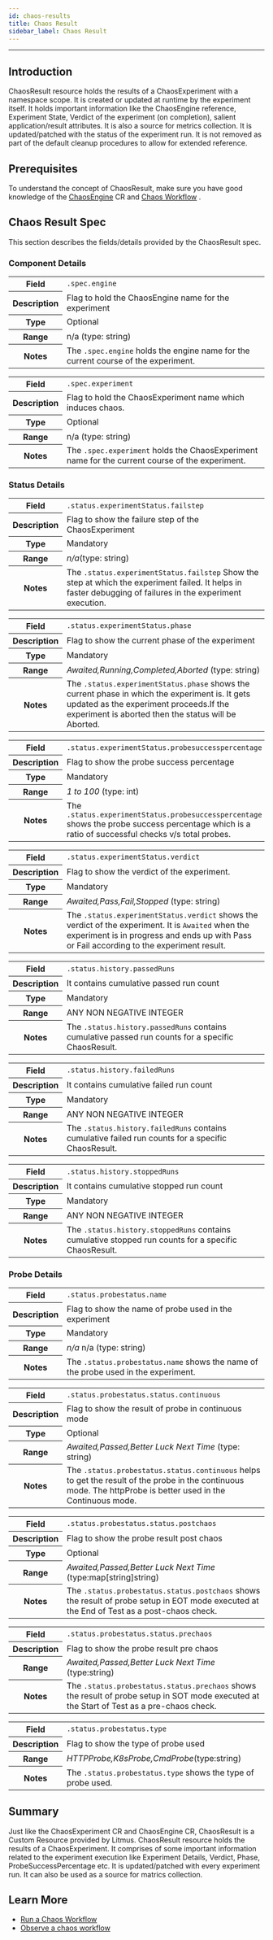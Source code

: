 ```yaml
---
id: chaos-results
title: Chaos Result
sidebar_label: Chaos Result
---
```

------

## Introduction
ChaosResult resource holds the results of a ChaosExperiment with a namespace scope. It is created or updated at runtime by the experiment itself. It holds important information like the ChaosEngine reference, Experiment State, Verdict of the experiment (on completion), salient application/result attributes. It is also a source for metrics collection. It is updated/patched with the status of the experiment run. It is not removed as part of the default cleanup procedures to allow for extended reference.

## Prerequisites
To understand the concept of ChaosResult, make sure you have good knowledge of the [ChaosEngine](chaos-engine) CR and
[Chaos Workflow](chaos-workflow) .

## Chaos Result Spec

This section describes the fields/details provided by the ChaosResult spec.

### Component Details

<table>
<tr>
  <th>Field</th>
  <td><code>.spec.engine</code></td>
</tr>
<tr>
  <th>Description</th>
  <td>Flag to hold the ChaosEngine name for the experiment</td>
</tr>
<tr>
  <th>Type</th>
  <td>Optional</td>
</tr>
<tr>
  <th>Range</th>
  <td>n/a  (type: string)</td>
</tr>
<tr>
  <th>Notes</th>
  <td>The <code>.spec.engine</code> holds the engine name for the current course of the experiment.</td>
</tr>
</table>

<table>
<tr>
  <th>Field</th>
  <td><code>.spec.experiment</code></td>
</tr>
<tr>
  <th>Description</th>
  <td>Flag to hold the ChaosExperiment name which induces chaos.</td>
</tr>
<tr>
  <th>Type</th>
  <td>Optional</td>
</tr>
<tr>
  <th>Range</th>
  <td>n/a (type: string)</td>
</tr>
<tr>
  <th>Notes</th>
  <td>The <code>.spec.experiment</code> holds the ChaosExperiment name for the current course of the experiment.</td>
</tr>
</table>

### Status Details

<table>
<tr>
  <th>Field</th>
  <td><code>.status.experimentStatus.failstep</code></td>
</tr>
<tr>
  <th>Description</th>
  <td>Flag to show the failure step of the ChaosExperiment</td>
</tr>
<tr>
  <th>Type</th>
  <td>Mandatory</td>
</tr>
<tr>
  <th>Range</th>
  <td><i>n/a</i>(type: string)</td>
</tr>
<tr>
  <th>Notes</th>
  <td>The <code>.status.experimentStatus.failstep</code> Show the step at which the experiment failed. It helps in faster debugging of failures in the experiment execution.</td>
</tr>
</table>

<table>
<tr>
  <th>Field</th>
  <td><code>.status.experimentStatus.phase</code></td>
</tr>
<tr>
  <th>Description</th>
  <td>Flag to show the current phase of the experiment</td>
</tr>
<tr>
  <th>Type</th>
  <td>Mandatory</td>
</tr>
<tr>
  <th>Range</th>
  <td><i>Awaited,Running,Completed,Aborted</i> (type: string)</td>
</tr>
<tr>
  <th>Notes</th>
  <td>The <code>.status.experimentStatus.phase</code> shows the current phase in which the experiment is. It gets updated as the experiment proceeds.If the experiment is aborted then the status will be Aborted.</td>
</tr>
</table>

<table>
<tr>
  <th>Field</th>
  <td><code>.status.experimentStatus.probesuccesspercentage</code></td>
</tr>
<tr>
  <th>Description</th>
  <td>Flag to show the probe success percentage</td>
</tr>
<tr>
  <th>Type</th>
  <td>Mandatory</td>
</tr>
<tr>
  <th>Range</th>
  <td><i>1 to 100</i> (type: int)</td>
</tr>
<tr>
  <th>Notes</th>
  <td>The <code>.status.experimentStatus.probesuccesspercentage</code> shows the probe success percentage which is a ratio of successful checks v/s total probes.</td>
</tr>
</table>

<table>
<tr>
  <th>Field</th>
  <td><code>.status.experimentStatus.verdict</code></td>
</tr>
<tr>
  <th>Description</th>
  <td>Flag to show the verdict of the experiment.</td>
</tr>
<tr>
  <th>Type</th>
  <td>Mandatory</td>
</tr>
<tr>
  <th>Range</th>
  <td><i>Awaited,Pass,Fail,Stopped</i> (type: string)</td>
</tr>
<tr>
  <th>Notes</th>
  <td>The <code>.status.experimentStatus.verdict</code> shows the verdict of the experiment. It is <code>Awaited</code> when the experiment is in progress and ends up with Pass or Fail according to the experiment result.</td>
</tr>
</table>

<table>
<tr>
  <th>Field</th>
  <td><code>.status.history.passedRuns</code></td>
</tr>
<tr>
  <th>Description</th>
  <td>It contains cumulative passed run count</td>
</tr>
<tr>
  <th>Type</th>
  <td>Mandatory</td>
</tr>
<tr>
  <th>Range</th>
  <td> ANY NON NEGATIVE INTEGER </td>
</tr>
<tr>
  <th>Notes</th>
  <td>The <code>.status.history.passedRuns</code> contains cumulative passed run counts for a specific ChaosResult.</td>
</tr>
</table>

<table>
<tr>
  <th>Field</th>
  <td><code>.status.history.failedRuns</code></td>
</tr>
<tr>
  <th>Description</th>
  <td>It contains cumulative failed run count</td>
</tr>
<tr>
  <th>Type</th>
  <td>Mandatory</td>
</tr>
<tr>
  <th>Range</th>
  <td> ANY NON NEGATIVE INTEGER </td>
</tr>
<tr>
  <th>Notes</th>
  <td>The <code>.status.history.failedRuns</code> contains cumulative failed run counts for a specific ChaosResult.</td>
</tr>
</table>

<table>
<tr>
  <th>Field</th>
  <td><code>.status.history.stoppedRuns</code></td>
</tr>
<tr>
  <th>Description</th>
  <td>It contains cumulative stopped run count</td>
</tr>
<tr>
  <th>Type</th>
  <td>Mandatory</td>
</tr>
<tr>
  <th>Range</th>
  <td> ANY NON NEGATIVE INTEGER </td>
</tr>
<tr>
  <th>Notes</th>
  <td>The <code>.status.history.stoppedRuns</code> contains cumulative stopped run counts for a specific ChaosResult.</td>
</tr>
</table>

### Probe Details

<table>
<tr>
  <th>Field</th>
  <td><code>.status.probestatus.name</code></td>
</tr>
<tr>
  <th>Description</th>
  <td>Flag to show the name of probe used in the experiment</td>
</tr>
<tr>
  <th>Type</th>
  <td>Mandatory</td>
</tr>
<tr>
  <th>Range</th>
  <td><i>n/a</i> n/a (type: string)</td>
</tr>
<tr>
  <th>Notes</th>
  <td>The <code>.status.probestatus.name</code> shows the name of the probe used in the experiment.</td>
</tr>
</table>

<table>
<tr>
  <th>Field</th>
  <td><code>.status.probestatus.status.continuous</code></td>
</tr>
<tr>
  <th>Description</th>
  <td>Flag to show the result of probe in continuous mode</td>
</tr>
<tr>
  <th>Type</th>
  <td>Optional</td>
</tr>
<tr>
  <th>Range</th>
  <td><i>Awaited,Passed,Better Luck Next Time</i> (type: string)</td>
</tr>
<tr>
  <th>Notes</th>
  <td>The <code>.status.probestatus.status.continuous</code> helps to get the result of the probe in the continuous mode. The httpProbe is better used in the Continuous mode.</td>
</tr>
</table>

<table>
<tr>
  <th>Field</th>
  <td><code>.status.probestatus.status.postchaos</code></td>
</tr>
<tr>
  <th>Description</th>
  <td>Flag to show the probe result post chaos</td>
</tr>
<tr>
  <th>Type</th>
  <td>Optional</td>
</tr>
<tr>
  <th>Range</th>
  <td><i>Awaited,Passed,Better Luck Next Time</i> (type:map[string]string)</td>
</tr>
<tr>
  <th>Notes</th>
  <td>The <code>.status.probestatus.status.postchaos</code> shows the result of probe setup in EOT mode executed at the End of Test as a post-chaos check. </td>
</tr>
</table>

<table>
<tr>
  <th>Field</th>
  <td><code>.status.probestatus.status.prechaos</code></td>
</tr>
<tr>
  <th>Description</th>
  <td>Flag to show the probe result pre chaos</td>
</tr>
<tr>
  <th>Range</th>
  <td><i>Awaited,Passed,Better Luck Next Time</i> (type:string)</td>
</tr>
<tr>
  <th>Notes</th>
  <td>The <code>.status.probestatus.status.prechaos</code> shows the result of probe setup in SOT mode executed at the Start of Test as a pre-chaos check.</td>
</tr>
</table>

<table>
<tr>
  <th>Field</th>
  <td><code>.status.probestatus.type</code></td>
</tr>
<tr>
  <th>Description</th>
  <td>Flag to show the type of probe used</td>
</tr>
<tr>
  <th>Range</th>
  <td>
<i>HTTPProbe,K8sProbe,CmdProbe</i>(type:string)</td>
</tr>
<tr>
  <th>Notes</th>
  <td>The <code>.status.probestatus.type</code> shows the type of probe used.</td>
</tr>
</table>

## Summary
Just like the ChaosExperiment CR and ChaosEngine CR, ChaosResult is a Custom Resource provided by Litmus.
ChaosResult resource holds the results of a ChaosExperiment. It comprises of some important information related to the experiment execution like Experiment Details, Verdict, Phase, ProbeSuccessPercentage etc. It is updated/patched with every experiment run. It can also be used as a source for matrics collection. 

## Learn More

- [Run a Chaos Workflow](../getting-started/run-your-first-workflow)
- [Observe a chaos workflow](observe-workflow)
